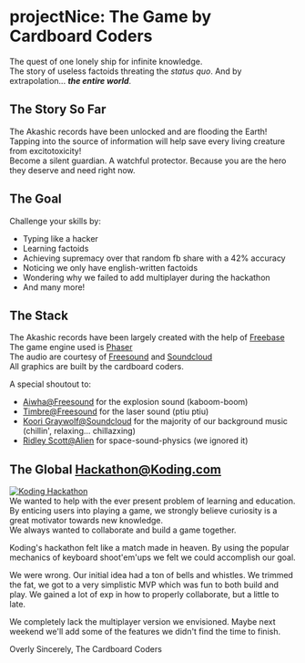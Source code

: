# projectNice: The Game by Cardboard Coders
The quest of one lonely ship for infinite knowledge.  
The story of useless factoids threating the _status quo_. And by extrapolation... **_the entire world_**.

## The Story So Far
The Akashic records have been unlocked and are flooding the Earth! Tapping into the source of information will help save every living creature from excitotoxicity!  
Become a silent guardian. A watchful protector. Because you are the hero they deserve and need right now.

## The Goal
Challenge your skills by:
- Typing like a hacker
- Learning factoids
- Achieving supremacy over that random fb share with a 42% accuracy
- Noticing we only have english-written factoids
- Wondering why we failed to add multiplayer during the hackathon
- And many more!

## The Stack
The Akashic records have been largely created with the help of [Freebase](https://www.freebase.com/)  
The game engine used is [Phaser](https://phaser.io)  
The audio are courtesy of [Freesound](https://www.freesound.org/) and [Soundcloud](https://soundcloud.com/)  
All graphics are built by the cardboard coders.

A special shoutout to:
- [Aiwha@Freesound](https://www.freesound.org/people/Aiwha/sounds/250712/) for the explosion sound (kaboom-boom)
- [Timbre@Freesound](https://www.freesound.org/people/Timbre/sounds/172591/) for the laser sound (ptiu ptiu)
- [Koori Graywolf@Soundcloud](https://soundcloud.com/koori-graywolf) for the majority of our background music (chillin', relaxing... chillazxing)
- [Ridley Scott@Alien](http://www.urbandictionary.com/define.php?term=In+space,+no+one+can+hear+you+scream.) for space-sound-physics (we ignored it)

## The Global Hackathon@Koding.com
[![Koding Hackathon](https://raw.githubusercontent.com/koding/hackathon.submit/master/images/badge.png "Koding Hackathon")](https://koding.com/Hackathon)  
We wanted to help with the ever present problem of learning and education. By enticing users into playing a game, we strongly believe curiosity is a great motivator towards new knowledge.  
We always wanted to collaborate and build a game together.

Koding's hackathon felt like a match made in heaven. By using the popular mechanics of keyboard shoot'em'ups we felt we could accomplish our goal.

We were wrong. Our initial idea had a ton of bells and whistles. We trimmed the fat, we got to a very simplistic MVP which was fun to both build and play. We gained a lot of exp in how to properly collaborate, but a little to late.

We completely lack the multiplayer version we envisioned. Maybe next weekend we'll add some of the features we didn't find the time to finish.

Overly Sincerely,
The Cardboard Coders